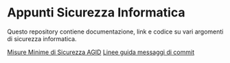 # Appunti Sicurezza Informatica

Questo repository contiene documentazione, link e codice su vari argomenti di sicurezza informatica.

[Misure Minime di Sicurezza AGID](misure_minime_sicurezza_agid_2017.md)
[Linee guida messaggi di commit](commit_message_style_guide.md)
